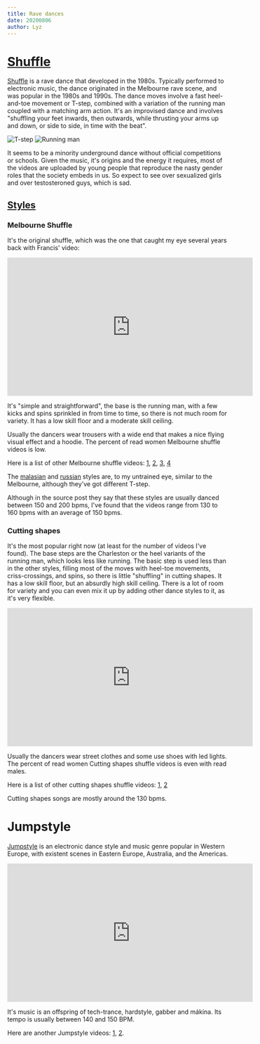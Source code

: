 ```yaml
---
title: Rave dances
date: 20200806
author: Lyz
---
```


# [Shuffle](shuffle_basics.md)

[Shuffle](https://en.wikipedia.org/wiki/Melbourne_shuffle) is a rave dance that
developed in the 1980s. Typically performed to electronic music, the dance
originated in the Melbourne rave scene, and was popular in the 1980s and
1990s. The dance moves involve a fast heel-and-toe movement or T-step,
combined with a variation of the running man coupled with a matching arm
action. It's an improvised dance and involves "shuffling your feet
inwards, then outwards, while thrusting your arms up and down, or side to side,
in time with the beat".

![T-step](../images/T-step.gif)
![Running man](../images/Running_Man_Version_2.gif)

It seems to be a minority underground dance without official competitions or
schools. Given the music, it's origins and the energy it requires, most of the
videos are uploaded by young people that reproduce the nasty gender roles that
the society embeds in us. So expect to see over sexualized girls and over
testosteroned guys, which is sad.

## [Styles](https://www.reddit.com/r/CuttingShapes/comments/6c5kwb/confused_between_cutting_shapes_and_shuffling/)

### Melbourne Shuffle

It's the original shuffle, which was the one that caught my eye several years
back with Francis' video:

<iframe width="560" height="315" src="https://www.youtube.com/embed/KLArb1tegWI?start=11" frameborder="0" allow="accelerometer; autoplay; encrypted-media; gyroscope; picture-in-picture" allowfullscreen></iframe>

It's "simple and straightforward", the base is the running man, with a few kicks
and spins sprinkled in from time to time, so there is not much room for variety.
It has a low skill floor and a moderate skill ceiling.

Usually the dancers wear trousers with a wide end that makes a nice flying visual
effect and a hoodie. The percent of read women Melbourne shuffle videos is low.

Here is a list of other Melbourne shuffle videos:
[1](https://www.youtube.com/watch?v=8Pu0B8pHDHE),
[2](https://www.youtube.com/watch?v=PFSMAj86in4),
[3](https://www.youtube.com/watch?v=chFZUiQ0pLc), [4](https://www.youtube.com/watch?v=XgDNAO2IDjE)

The [malasian](https://www.youtube.com/watch?v=6RXBtYEX5ds) and [russian](https://www.youtube.com/watch?v=z8XtaP0ZHVg)
styles are, to my untrained eye, similar to the Melbourne, although they've got different T-step.

Although in the source post they say that these styles are usually danced
between 150 and 200 bpms, I've found that the videos range from 130 to 160 bpms
with an average of 150 bpms.

### Cutting shapes

It's the most popular right now (at least for the number of videos I've found).
The base steps are the Charleston or the heel variants of the running man, which
looks less like running. The basic step is used less than in the other styles,
filling most of the moves with heel-toe movements, criss-crossings, and spins,
so there is little "shuffling" in cutting shapes. It has a low skill floor, but
an absurdly high skill ceiling. There is a lot of room for variety and you can
even mix it up by adding other dance styles to it, as it's very flexible.

<iframe width="560" height="315" src="https://www.youtube.com/embed/ijdXjaYaLa8" frameborder="0" allow="accelerometer; autoplay; encrypted-media; gyroscope; picture-in-picture" allowfullscreen></iframe>

Usually the dancers wear street clothes and some use shoes with led lights.
The percent of read women Cutting shapes shuffle videos is even with read males.

Here is a list of other cutting shapes shuffle videos:
[1](https://www.youtube.com/watch?v=_M0TBaZS708),
[2](https://www.youtube.com/watch?v=YX4CookROiE)

Cutting shapes songs are mostly around the 130 bpms.

# Jumpstyle

[Jumpstyle](https://en.wikipedia.org/wiki/Jumpstyle) is an electronic dance
style and music genre popular in Western Europe, with existent scenes in Eastern
Europe, Australia, and the Americas.

<iframe width="560" height="315" src="https://www.youtube.com/embed/iWRolPgp9JY?start=41" frameborder="0" allow="accelerometer; autoplay; encrypted-media; gyroscope; picture-in-picture" allowfullscreen></iframe>

It's music is an offspring of tech-trance, hardstyle, gabber and mákina. Its
tempo is usually between 140 and 150 BPM.

Here are another Jumpstyle videos:
[1](https://www.youtube.com/watch?v=b1e1yFlZUH4),
[2](https://www.youtube.com/watch?v=yPjk-wJjEXU).
